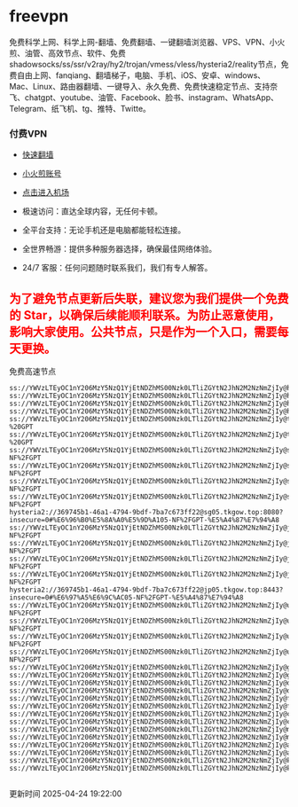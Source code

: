 # freevpn

免费科学上网、科学上网-翻墙、免费翻墙、一键翻墙浏览器、VPS、VPN、小火煎、油管、高效节点、软件、免费shadowsocks/ss/ssr/v2ray/hy2/trojan/vmess/vless/hysteria2/reality节点，免费自由上网、fanqiang、翻墙梯子，电脑、手机、iOS、安卓、windows、Mac、Linux、路由器翻墙、一键导入、永久免费、免费快速稳定节点、支持奈飞、chatgpt、youtube、油管、Facebook、脸书、instagram、WhatsApp、Telegram、纸飞机、tg、推特、Twitte。

### 付费VPN
* [快速翻墙](https://uhuio.top/) 

* [小火煎账号](https://free-clash.top/) 

* [点击进入机场](https://uhuio.top/) 

* 极速访问：直达全球内容，无任何卡顿。

* 全平台支持：无论手机还是电脑都能轻松连接。

* 全世界畅游：提供多种服务器选择，确保最佳网络体验。

* 24/7 客服：任何问题随时联系我们，我们有专人解答。

## <font color="red">为了避免节点更新后失联，建议您为我们提供一个免费的 Star，以确保后续能顺利联系。为防止恶意使用，影响大家使用。公共节点，只是作为一个入口，需要每天更换。</font>

免费高速节点

```ss://YWVzLTEyOC1nY206MzY5NzQ1YjEtNDZhMS00Nzk0LTliZGYtN2JhN2M2NzNmZjIy@hk01.jgrtoioceaw.help:50384#%E9%A6%99%E6%B8%AF01
ss://YWVzLTEyOC1nY206MzY5NzQ1YjEtNDZhMS00Nzk0LTliZGYtN2JhN2M2NzNmZjIy@hk02.jigreliewolf.click:17889#%E9%A6%99%E6%B8%AF02
ss://YWVzLTEyOC1nY206MzY5NzQ1YjEtNDZhMS00Nzk0LTliZGYtN2JhN2M2NzNmZjIy@hk03.jigreliewolf.click:10838#%E9%A6%99%E6%B8%AF03
ss://YWVzLTEyOC1nY206MzY5NzQ1YjEtNDZhMS00Nzk0LTliZGYtN2JhN2M2NzNmZjIy@hk04.jgrtoioceaw.help:29956#%E9%A6%99%E6%B8%AF04
ss://YWVzLTEyOC1nY206MzY5NzQ1YjEtNDZhMS00Nzk0LTliZGYtN2JhN2M2NzNmZjIy@hk05.ijgelrkasd.click:41284#%E9%A6%99%E6%B8%AF05
ss://YWVzLTEyOC1nY206MzY5NzQ1YjEtNDZhMS00Nzk0LTliZGYtN2JhN2M2NzNmZjIy@tw01.jigreliewolf.click:30995#%E5%8F%B0%E6%B9%BE01%20-%20GPT
ss://YWVzLTEyOC1nY206MzY5NzQ1YjEtNDZhMS00Nzk0LTliZGYtN2JhN2M2NzNmZjIy@tw02.ijgelrkasd.click:22610#%E5%8F%B0%E6%B9%BE02%20-%20GPT
ss://YWVzLTEyOC1nY206MzY5NzQ1YjEtNDZhMS00Nzk0LTliZGYtN2JhN2M2NzNmZjIy@sg01.jgrtoioceaw.help:55559#%E6%96%B0%E5%8A%A0%E5%9D%A101%20-NF%2FGPT
ss://YWVzLTEyOC1nY206MzY5NzQ1YjEtNDZhMS00Nzk0LTliZGYtN2JhN2M2NzNmZjIy@sg02.jigreliewolf.click:40574#%E6%96%B0%E5%8A%A0%E5%9D%A102%20-NF%2FGPT
ss://YWVzLTEyOC1nY206MzY5NzQ1YjEtNDZhMS00Nzk0LTliZGYtN2JhN2M2NzNmZjIy@sg03.ijgelrkasd.click:23716#%E6%96%B0%E5%8A%A0%E5%9D%A103%20-NF%2FGPT
ss://YWVzLTEyOC1nY206MzY5NzQ1YjEtNDZhMS00Nzk0LTliZGYtN2JhN2M2NzNmZjIy@sg04.jgrtoioceaw.help:17971#%E6%96%B0%E5%8A%A0%E5%9D%A104%20-NF%2FGPT
hysteria2://369745b1-46a1-4794-9bdf-7ba7c673ff22@sg05.tkgow.top:8080?insecure=0#%E6%96%B0%E5%8A%A0%E5%9D%A105-NF%2FGPT-%E5%A4%87%E7%94%A8
ss://YWVzLTEyOC1nY206MzY5NzQ1YjEtNDZhMS00Nzk0LTliZGYtN2JhN2M2NzNmZjIy@jp01.jgrtoioceaw.help:58645#%E6%97%A5%E6%9C%AC01%20-NF%2FGPT
ss://YWVzLTEyOC1nY206MzY5NzQ1YjEtNDZhMS00Nzk0LTliZGYtN2JhN2M2NzNmZjIy@jp02.jgrtoioceaw.help:47462#%E6%97%A5%E6%9C%AC02%20-NF%2FGPT
ss://YWVzLTEyOC1nY206MzY5NzQ1YjEtNDZhMS00Nzk0LTliZGYtN2JhN2M2NzNmZjIy@jp03.jigreliewolf.click:33414#%E6%97%A5%E6%9C%AC03%20-NF%2FGPT
ss://YWVzLTEyOC1nY206MzY5NzQ1YjEtNDZhMS00Nzk0LTliZGYtN2JhN2M2NzNmZjIy@jp04.ijgelrkasd.click:58223#%E6%97%A5%E6%9C%AC04%20-NF%2FGPT
hysteria2://369745b1-46a1-4794-9bdf-7ba7c673ff22@jp05.tkgow.top:8443?insecure=0#%E6%97%A5%E6%9C%AC05-NF%2FGPT-%E5%A4%87%E7%94%A8
ss://YWVzLTEyOC1nY206MzY5NzQ1YjEtNDZhMS00Nzk0LTliZGYtN2JhN2M2NzNmZjIy@us01.jgrtoioceaw.help:48129#%E7%BE%8E%E5%9B%BD01%20-NF%2FGPT
ss://YWVzLTEyOC1nY206MzY5NzQ1YjEtNDZhMS00Nzk0LTliZGYtN2JhN2M2NzNmZjIy@us02.jgrtoioceaw.help:44907#%E7%BE%8E%E5%9B%BD02%20-NF%2FGPT
ss://YWVzLTEyOC1nY206MzY5NzQ1YjEtNDZhMS00Nzk0LTliZGYtN2JhN2M2NzNmZjIy@us03.jigreliewolf.click:43330#%E7%BE%8E%E5%9B%BD03%20-NF%2FGPT
ss://YWVzLTEyOC1nY206MzY5NzQ1YjEtNDZhMS00Nzk0LTliZGYtN2JhN2M2NzNmZjIy@us04.ijgelrkasd.click:44130#%E7%BE%8E%E5%9B%BD04%20-NF%2FGPT
ss://YWVzLTEyOC1nY206MzY5NzQ1YjEtNDZhMS00Nzk0LTliZGYtN2JhN2M2NzNmZjIy@gb01.jgrtoioceaw.help:27765#%E8%8B%B1%E5%9B%BD01
ss://YWVzLTEyOC1nY206MzY5NzQ1YjEtNDZhMS00Nzk0LTliZGYtN2JhN2M2NzNmZjIy@gb02.jigreliewolf.click:52762#%E8%8B%B1%E5%9B%BD02
ss://YWVzLTEyOC1nY206MzY5NzQ1YjEtNDZhMS00Nzk0LTliZGYtN2JhN2M2NzNmZjIy@de01.jgrtoioceaw.help:20635#%E5%BE%B7%E5%9B%BD01
ss://YWVzLTEyOC1nY206MzY5NzQ1YjEtNDZhMS00Nzk0LTliZGYtN2JhN2M2NzNmZjIy@de02.jigreliewolf.click:52770#%E5%BE%B7%E5%9B%BD02
ss://YWVzLTEyOC1nY206MzY5NzQ1YjEtNDZhMS00Nzk0LTliZGYtN2JhN2M2NzNmZjIy@fr01.ijgelrkasd.click:32568#%E6%B3%95%E5%9B%BD01
ss://YWVzLTEyOC1nY206MzY5NzQ1YjEtNDZhMS00Nzk0LTliZGYtN2JhN2M2NzNmZjIy@fr02.jigreliewolf.click:45265#%E6%B3%95%E5%9B%BD02
ss://YWVzLTEyOC1nY206MzY5NzQ1YjEtNDZhMS00Nzk0LTliZGYtN2JhN2M2NzNmZjIy@ca01.jigreliewolf.click:30461#%E5%8A%A0%E6%8B%BF%E5%A4%A701
ss://YWVzLTEyOC1nY206MzY5NzQ1YjEtNDZhMS00Nzk0LTliZGYtN2JhN2M2NzNmZjIy@ca02.ijgelrkasd.click:24053#%E5%8A%A0%E6%8B%BF%E5%A4%A702
ss://YWVzLTEyOC1nY206MzY5NzQ1YjEtNDZhMS00Nzk0LTliZGYtN2JhN2M2NzNmZjIy@my01.jigreliewolf.click:52408#%E9%A9%AC%E6%9D%A5%E8%A5%BF%E4%BA%9A01
ss://YWVzLTEyOC1nY206MzY5NzQ1YjEtNDZhMS00Nzk0LTliZGYtN2JhN2M2NzNmZjIy@my02.ijgelrkasd.click:25519#%E9%A9%AC%E6%9D%A5%E8%A5%BF%E4%BA%9A02
ss://YWVzLTEyOC1nY206MzY5NzQ1YjEtNDZhMS00Nzk0LTliZGYtN2JhN2M2NzNmZjIy@au01.jgrtoioceaw.help:13460#%E6%BE%B3%E5%A4%A7%E5%88%A9%E4%BA%9A01
ss://YWVzLTEyOC1nY206MzY5NzQ1YjEtNDZhMS00Nzk0LTliZGYtN2JhN2M2NzNmZjIy@au02.ijgelrkasd.click:46073#%E6%BE%B3%E5%A4%A7%E5%88%A9%E4%BA%9A02
ss://YWVzLTEyOC1nY206MzY5NzQ1YjEtNDZhMS00Nzk0LTliZGYtN2JhN2M2NzNmZjIy@ko01.jgrtoioceaw.help:46108#%E9%9F%A9%E5%9B%BD01
ss://YWVzLTEyOC1nY206MzY5NzQ1YjEtNDZhMS00Nzk0LTliZGYtN2JhN2M2NzNmZjIy@ko02.jigreliewolf.click:50181#%E9%9F%A9%E5%9B%BD02


```
更新时间 2025-04-24 19:22:00